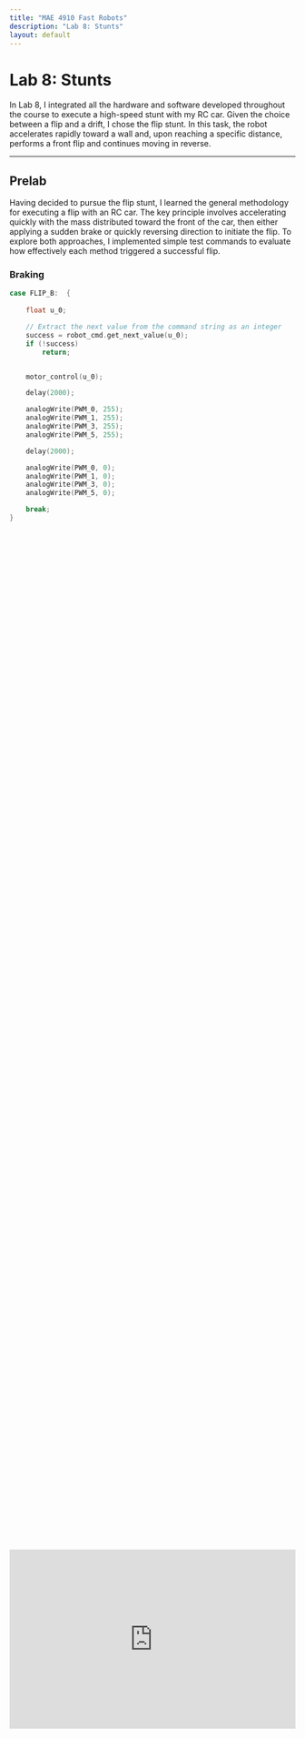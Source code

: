 ```yaml
---
title: "MAE 4910 Fast Robots"
description: "Lab 8: Stunts"
layout: default
---
```


# Lab 8: Stunts

In Lab 8, I integrated all the hardware and software developed throughout the course to execute a high-speed stunt with my RC car. Given the choice between a flip and a drift, I chose the flip stunt. In this task, the robot accelerates rapidly toward a wall and, upon reaching a specific distance, performs a front flip and continues moving in reverse.

* * *
 
## Prelab
Having decided to pursue the flip stunt, I learned the general methodology for executing a flip with an RC car. The key principle involves accelerating quickly with the mass distributed toward the front of the car, then either applying a sudden brake or quickly reversing direction to initiate the flip. To explore both approaches, I implemented simple test commands to evaluate how effectively each method triggered a successful flip.

### Braking
```c
case FLIP_B:  {
    
    float u_0;

    // Extract the next value from the command string as an integer
    success = robot_cmd.get_next_value(u_0);
    if (!success)
        return;


    motor_control(u_0);

    delay(2000);

    analogWrite(PWM_0, 255);
    analogWrite(PWM_1, 255);
    analogWrite(PWM_3, 255);
    analogWrite(PWM_5, 255);

    delay(2000);

    analogWrite(PWM_0, 0);
    analogWrite(PWM_1, 0);
    analogWrite(PWM_3, 0);
    analogWrite(PWM_5, 0);

    break;
}
```

<div style="display: flex; justify-content: center; align-items: center; height: 100%;">
  <iframe width="560" height="315" src="https://www.youtube.com/embed/hNo8b9V7_ss" title="Fast Robots Lab 8: Braking Flip Test" frameborder="0" allow="accelerometer; autoplay; clipboard-write; encrypted-media; gyroscope; picture-in-picture; web-share" referrerpolicy="strict-origin-when-cross-origin" allowfullscreen></iframe>
</div>
<br>

### Reversing
```c
case FLIP_R:  {
    
    float u_0;

    // Extract the next value from the command string as an integer
    success = robot_cmd.get_next_value(u_0);
    if (!success)
        return;


    motor_control(u_0);

    delay(1000);

    analogWrite(PWM_0, 255);
    analogWrite(PWM_1, 255);
    analogWrite(PWM_3, 255);
    analogWrite(PWM_5, 255);

    delay(500);

    motor_control(-u_0);

    delay(1000);

    analogWrite(PWM_0, 255);
    analogWrite(PWM_1, 255);
    analogWrite(PWM_3, 255);
    analogWrite(PWM_5, 255);


    delay(3000);

    analogWrite(PWM_0, 0);
    analogWrite(PWM_1, 0);
    analogWrite(PWM_3, 0);
    analogWrite(PWM_5, 0);

    break;
```

<div style="display: flex; justify-content: center; align-items: center; height: 100%;">
  <iframe width="560" height="315" src="https://www.youtube.com/embed/ltD8J51-5GQ" title="Fast Robots Lab 8: Reversing Flip Test" frameborder="0" allow="accelerometer; autoplay; clipboard-write; encrypted-media; gyroscope; picture-in-picture; web-share" referrerpolicy="strict-origin-when-cross-origin" allowfullscreen></iframe>
</div>
<br>

As shown in the videos, both flip methods initially failed despite using full motor power, leaving me unsure of the issue. With help from a course staff member, I discovered that my battery was undercharged, reading only 3.7 to 3.8 volts instead of the expected 4.1 to 4.2 volts, which led to insufficient speed. After switching to a fully charged battery, a new issue appeared: when sending the signal for forward to both sets of wheels, only one side would spin. When sending the signal for backward, only the opposite side would spin instead. Faced with these motor control problems, I ultimately borrowed a classmate’s RC car to complete the stunt.


## Proportional Control

To reiterate from Lab 5, a PID controller combines proportional, integral, and derivative control terms to generate a new control input through a feedback loop. Each term contributes differently: the proportional term reacts to the current error, the integral term accounts for accumulated past errors, and the derivative term predicts future error trends.
ropot
![image](../images/lab5/PID_formula.PNG)


For Lab 6, I started by implementing a proportional controller to evaluate its performance before deciding whether an integral or derivative term was necessary.

![image](../images/lab5/P_formula.PNG)

### Using the Complimentary Filter

Building on the proportional control case from Lab 5 and the complementary filter from Lab 2, I planned to implement a proportional controller that takes in a setpoint (target angle) and a proportional gain over Bluetooth. Using the complementary filter, I estimated the yaw of the vehicle—which corresponds to the IMU’s roll axis based on its orientation in the RC car. The controller then calculates the error as the difference between the target and measured angle, multiplies it by the gain, and computes a new control input accordingly.

```c
case ORIENT_P:  {
    

    // Extract the next value from the command string as an integer
    success = robot_cmd.get_next_value(K_p);
    if (!success)
        return;

    // Extract the next value from the command string as an integer
    success = robot_cmd.get_next_value(target);
    if (!success)
        return;


    memset(time_data, 0, sizeof(time_data));
    memset(roll_data, 0, sizeof(roll_data));
    memset(roll_LPF, 0, sizeof(roll_LPF));
    memset(roll_gyro, 0, sizeof(roll_gyro));
    memset(comp_roll, 0, sizeof(comp_roll));
    memset(u, 0, sizeof(u));

    i = 0;
    n = 0;

    unsigned long start_time = millis();
    unsigned long last_time = micros(); 
    float dt =0; 

    while ((millis() - start_time < 20000) && (i < array_size)) {

        if (myICM.dataReady())
        {
          myICM.getAGMT();         // The values are only updated when you call 'getAGMT'
                                  //    printRawAGMT( myICM.agmt );     // Uncomment this to see the raw values, taken directly from the agmt structure

        dt = (micros()-last_time)/1000000.;
        last_time = micros();      
        time_data[i] = (int) millis();
        roll_data[i] =  atan2(myICM.accY(),myICM.accZ())*180/M_PI;

        n = i+1;
        roll_LPF[n] = alpha*roll_data[i]+ (1-alpha)*roll_LPF[n-1];
        roll_LPF[n-1] = roll_LPF[n];

        roll_gyro[n] =  roll_gyro[n-1] + myICM.gyrX()*dt;

        comp_roll[n] = (1 - Gamma) * roll_gyro[n] + Gamma * roll_LPF[n];

        float e = comp_roll[n]-target;
        u[i] = K_p*e;
        spin_control(u[i]);
        i++;
        }
    }

    analogWrite(PWM_0, 0);
    analogWrite(PWM_1, 0);
    analogWrite(PWM_3, 0);
    analogWrite(PWM_5, 0);

    //Send back the array
    for (int j = 0; j < array_size; j++) {

      if (time_data[j] != 0) {

        tx_estring_value.clear();
        tx_estring_value.append("Time:");
        tx_estring_value.append(time_data[j]);
        tx_estring_value.append(", roll:");
        tx_estring_value.append(comp_roll[j]);
        tx_estring_value.append(", u:");
        tx_estring_value.append(u[j]);
        tx_characteristic_string.writeValue(tx_estring_value.c_str());

      } else break;

    }

    break;
}
```
My complementary filter implementation did not work as show below.

<div style="display: flex; justify-content: center; align-items: center; height: 100%;">
  <iframe width="560" height="315" src="https://www.youtube.com/embed/6kPAHs0CVbs" title="Fast Robots Lab 6: Proportional Control Using Complimentary Filter" frameborder="0" allow="accelerometer; autoplay; clipboard-write; encrypted-media; gyroscope; picture-in-picture; web-share" referrerpolicy="strict-origin-when-cross-origin" allowfullscreen></iframe>
</div>
<br>

Thus, I decided to switch to the suggested alternative, the DMP (Digital Motion Processor), to see if it would yield better results.

### Using the DMP

Configuring the onboard Digital Motion Processor (DMP) offered several advantages, including built-in error and drift correction. By fusing data from the ICM’s 3-axis gyroscope, accelerometer, and magnetometer, the DMP can provide stable and accurate absolute orientation in the form of quaternions, which can be converted into Euler angles (yaw, pitch, and roll) for easier interpretation and control. To implement the DMP, I followed the guide on Digital Motion Processing for Orientation and included the recommended initialization code within my setup() function:
```c
bool success = true;

// Initialize the DMP
success &= (myICM.initializeDMP() == ICM_20948_Stat_Ok);

// Enable the DMP Game Rotation Vector sensor
success &= (myICM.enableDMPSensor(INV_ICM20948_SENSOR_GAME_ROTATION_VECTOR) == ICM_20948_Stat_Ok);

// Set the DMP output data rate (ODR): value = (DMP running rate / ODR ) - 1
// E.g. for a 5Hz ODR rate when DMP is running at 55Hz, value = (55/5) - 1 = 10.
success &= (myICM.setDMPODRrate(DMP_ODR_Reg_Quat6, 0) == ICM_20948_Stat_Ok); // Set to the maximum

// Enable the FIFO queue
success &= (myICM.enableFIFO() == ICM_20948_Stat_Ok);

// Enable the DMP
success &= (myICM.enableDMP() == ICM_20948_Stat_Ok);

// Reset DMP
success &= (myICM.resetDMP() == ICM_20948_Stat_Ok);

// Reset FIFO
success &= (myICM.resetFIFO() == ICM_20948_Stat_Ok);

// Check success
if (!success) {
    Serial.println("Enabling DMP failed!");
    while (1) {
        // Freeze
    }
}
```
Next, I applied the framework for retrieving quaternions from the DMP, as outlined in the guide, and converted them to the corresponding Euler angle, yaw. To implement the proportional controller, I calculated the error by subtracting the measured yaw from the setpoint and then multiplied it by the proportional gain to determine the control input at each time step, as shown in the following code.

```c
case ORIENT_DMP_P:  {
    

    // Extract the next value from the command string as an integer
    success = robot_cmd.get_next_value(K_p);
    if (!success)
        return;

    // Extract the next value from the command string as an integer
    success = robot_cmd.get_next_value(target);
    if (!success)
        return;

    memset(time_data, 0, sizeof(time_data));
    memset(yaw_data, 0, sizeof(yaw_data));
    memset(u, 0, sizeof(u));

    i = 0;

    unsigned long start_time = millis();

    while ((millis() - start_time < 20000) && (i < array_size)) {

        icm_20948_DMP_data_t data;
        myICM.readDMPdataFromFIFO(&data);

        // Is valid data available?
        if ((myICM.status == ICM_20948_Stat_Ok) || (myICM.status == ICM_20948_Stat_FIFOMoreDataAvail)) {
            // We have asked for GRV data so we should receive Quat6
            if ((data.header & DMP_header_bitmap_Quat6) > 0) {
                double qy = ((double)data.Quat6.Data.Q1) / 1073741824.0; // Convert to double. Divide by 2^30
                double qx = ((double)data.Quat6.Data.Q2) / 1073741824.0; // Convert to double. Divide by 2^30
                double qz = -((double)data.Quat6.Data.Q3) / 1073741824.0; // Convert to double. Divide by 2^30
                double qw = sqrt(1.0 - ((qy * qy) + (qx * qx) + (qz* qz)));

                // Convert the quaternion to Euler angles...

                double t3 = +2.0 * (qw * qz + qx * qy);
                double t4 = +1.0 - 2.0 * (qy * qy + qz * qz);
                yaw_data[i] = atan2(t3, t4) * 180.0 / PI;
                
                time_data[i] = (int) millis();
                float e = target-yaw_data[i];
                u[i] = K_p*e;
                spin_control(u[i]);
                i++;
                
            }
        }
        
    }

    analogWrite(PWM_0, 0);
    analogWrite(PWM_1, 0);
    analogWrite(PWM_3, 0);
    analogWrite(PWM_5, 0);

    //Send back the array
    for (int j = 0; j < array_size; j++) {

      if (time_data[j] != 0) {

        tx_estring_value.clear();
        tx_estring_value.append("Time:");
        tx_estring_value.append(time_data[j]);
        tx_estring_value.append(", yaw:");
        tx_estring_value.append(yaw_data[j]);
        tx_estring_value.append(", u:");
        tx_estring_value.append(u[j]);
        tx_characteristic_string.writeValue(tx_estring_value.c_str());

      } else break;

    }

    break;
}
```
### Test the Proportional Controller

After some tuning, I settled on a proportional gain of K<sub>p</sub> = 0.1 for my controller. The following test was conducted with a target yaw angle of 30°.

<div style="display: flex; justify-content: center; align-items: center; height: 100%;">
  <iframe width="560" height="315" src="https://www.youtube.com/embed/5DzwB4r8gs8" title="Fast Robots Lab 6: P Control | Kp = 0.1, ∠30°" frameborder="0" allow="accelerometer; autoplay; clipboard-write; encrypted-media; gyroscope; picture-in-picture; web-share" referrerpolicy="strict-origin-when-cross-origin" allowfullscreen></iframe>
</div>
<br>

![image](../images/lab6/P1.png)
> Since spin_control() maps the control input u from the range [-1, 1], any u values of greater than 1 are capped at +100% (full speed clockwise), and values less than -1 are capped at -100% (full speed counterclockwise).

Based on this test, a derivative term appeared unnecessary. Derivative control is typically useful for damping oscillations, but there was very little oscillation observed. This is likely because I did not filter out the region of low PWM values that are too small to cause the RC car to rotate on its axis.



## Discussion

This lab taught me the importance of precise wiring when working with microcontrollers. The lab provided valuable hands-on experience in motor control and system calibration, laying the groundwork for future closed-loop control enhancements.

* * *

# Acknowledgements
*   I referenced Stephan Wagner's page.


